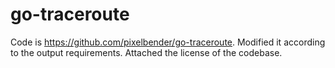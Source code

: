 # go-traceroute

Code is https://github.com/pixelbender/go-traceroute. Modified it according to the output requirements. Attached the license of the codebase.